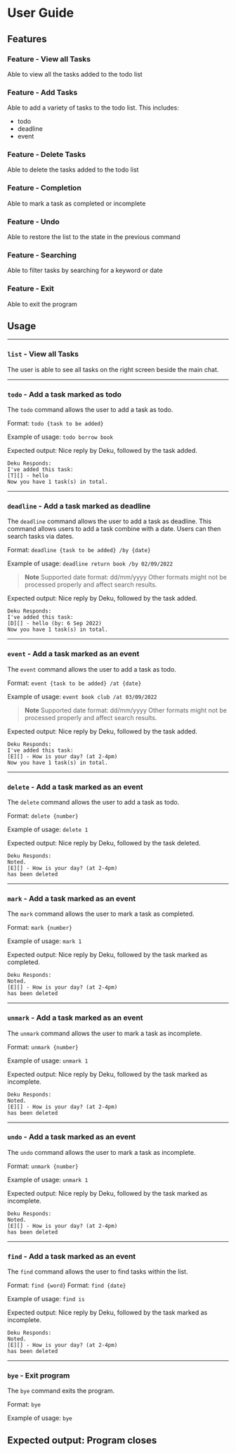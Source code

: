 # User Guide

## Features

### Feature - View all Tasks

Able to view all the tasks added to the todo list

### Feature - Add Tasks

Able to add a variety of tasks to the todo list.
This includes:
- todo
- deadline
- event

### Feature - Delete Tasks

Able to delete the tasks added to the todo list

### Feature - Completion

Able to mark a task as completed or incomplete

### Feature - Undo

Able to restore the list to the state in the previous command

### Feature - Searching

Able to filter tasks by searching for a keyword or date

### Feature - Exit

Able to exit the program
## Usage

---
### `list` - View all Tasks

The user is able to see all tasks on the right screen beside the main chat.

---
### `todo` - Add a task marked as todo

The `todo` command allows the user to add a task as todo.

Format: `todo {task to be added}`

Example of usage: `todo borrow book`

Expected output: 
Nice reply by Deku, followed by the task added.

```
Deku Responds:
I've added this task:
[T][] - hello
Now you have 1 task(s) in total.
```

---
### `deadline` - Add a task marked as deadline

The `deadline` command allows the user to add a task as deadline.
This command allows users to add a task combine with a date. Users
can then search tasks via dates.

Format: `deadline {task to be added} /by {date}`

Example of usage: `deadline return book /by 02/09/2022`

> **Note**
> Supported date format:
> dd/mm/yyyy
> Other formats might not be processed properly and affect search results.

Expected output:
Nice reply by Deku, followed by the task added.
```
Deku Responds:
I've added this task:
[D][] - hello (by: 6 Sep 2022)
Now you have 1 task(s) in total.
```

---
### `event` - Add a task marked as an event

The `event` command allows the user to add a task as todo.

Format: `event {task to be added} /at {date}`

Example of usage: `event book club /at 03/09/2022`

> **Note**
> Supported date format:
> dd/mm/yyyy
> Other formats might not be processed properly and affect search results.

Expected output:
Nice reply by Deku, followed by the task added.
```
Deku Responds:
I've added this task:
[E][] - How is your day? (at 2-4pm)
Now you have 1 task(s) in total.
```

---
### `delete` - Add a task marked as an event

The `delete` command allows the user to add a task as todo.

Format: `delete {number}`

Example of usage: `delete 1`

Expected output:
Nice reply by Deku, followed by the task deleted.
```
Deku Responds:
Noted.
[E][] - How is your day? (at 2-4pm)
has been deleted
```

---
### `mark` - Add a task marked as an event

The `mark` command allows the user to mark a task as completed.

Format: `mark {number}`

Example of usage: `mark 1`

Expected output:
Nice reply by Deku, followed by the task marked as completed.
```
Deku Responds:
Noted.
[E][] - How is your day? (at 2-4pm)
has been deleted
```

---
### `unmark` - Add a task marked as an event

The `unmark` command allows the user to mark a task as incomplete.

Format: `unmark {number}`

Example of usage: `unmark 1`

Expected output:
Nice reply by Deku, followed by the task marked as incomplete.
```
Deku Responds:
Noted.
[E][] - How is your day? (at 2-4pm)
has been deleted
```

---
### `undo` - Add a task marked as an event

The `undo` command allows the user to mark a task as incomplete.

Format: `unmark {number}`

Example of usage: `unmark 1`

Expected output:
Nice reply by Deku, followed by the task marked as incomplete.
```
Deku Responds:
Noted.
[E][] - How is your day? (at 2-4pm)
has been deleted
```

---
### `find` - Add a task marked as an event

The `find` command allows the user to find tasks within the list.

Format: `find {word}`
Format: `find {date}`

Example of usage: `find is`

Expected output:
Nice reply by Deku, followed by the task marked as incomplete.
```
Deku Responds:
Noted.
[E][] - How is your day? (at 2-4pm)
has been deleted
```

---
### `bye` - Exit program

The `bye` command exits the program.

Format: `bye`

Example of usage: `bye`

Expected output:
Program closes
---